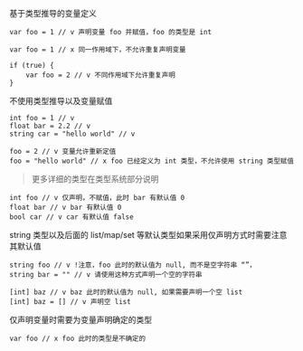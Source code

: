 基于类型推导的变量定义
```nature
var foo = 1 // v 声明变量 foo 并赋值，foo 的类型是 int 

var foo = 1 // x 同一作用域下，不允许重复声明变量

if (true) {
	var foo = 2 // v 不同作用域下允许重复声明
}
```

不使用类型推导以及变量赋值

```
int foo = 1 // v
float bar = 2.2 // v
string car = "hello world" // v

foo = 2 // v 变量允许重新定值
foo = "hello world" // x foo 已经定义为 int 类型，不允许使用 string 类型赋值
```
> 更多详细的类型在类型系统部分说明

```nature
int foo // v 仅声明，不赋值，此时 bar 有默认值 0
float bar // v bar 有默认值 0
bool car // v car 有默认值 false
```

string 类型以及后面的 list/map/set 等默认类型如果采用仅声明方式时需要注意其默认值
```nature
string foo // v !注意，foo 此时的默认值为 null, 而不是空字符串 “”，
string bar = "" // v 请使用这种方式声明一个空的字符串

[int] baz // v baz 此时的默认值为 null, 如果需要声明一个空 list
[int] baz = [] // v 声明空 list
```

仅声明变量时需要为变量声明确定的类型
```
var foo // x foo 此时的类型是不确定的
```

